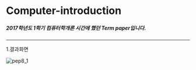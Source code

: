 # Computer-introduction

##### 2017학년도 1학기 컴퓨터학개론 시간에 했던 Term paper입니다.
* * *

1.결과화면

![pep8_1](https://user-images.githubusercontent.com/45006693/48771900-0f796200-ed06-11e8-991b-a8b9934e7316.png)

